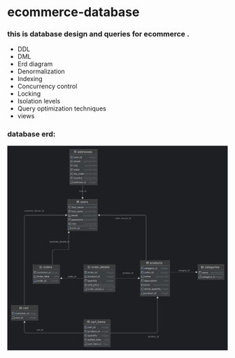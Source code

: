 # ecommerce-database
### this is database design and queries for ecommerce .


* DDL 
* DML
* Erd diagram
* Denormalization
* Indexing
* Concurrency control
* Locking
* Isolation levels
* Query optimization techniques
* views

### database erd:
![image](ecommerce.png)


